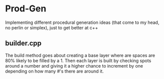 # Prod-Gen

 Implementing different procedural generation ideas (that come to my head, no perlin or simplex), just to get better at c++

## builder.cpp

 The build method goes about creating a base layer where are spaces are 80% likely to be filled by a 1. Then each layer is built by checking spots around a number and giving it a higher chance to increment by one depending on how many #'s there are around it.